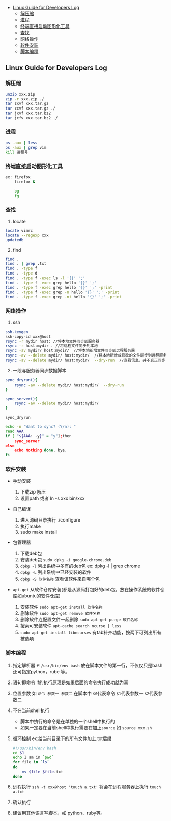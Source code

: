 <!-- MarkdownTOC -->

- [Linux Guide for Developers Log](#linux-guide-for-developers-log)
	- [解压缩](#解压缩)
	- [进程](#进程)
	- [终端直接启动图形化工具](#终端直接启动图形化工具)
	- [查找](#查找)
	- [网络操作](#网络操作)
	- [软件安装](#软件安装)
	- [脚本编程](#脚本编程)

<!-- /MarkdownTOC -->
## Linux Guide for Developers Log
### 解压缩



```sh
unzip xxx.zip
zip -r xxx.zip ./
tar zxvf xxx.tar.gz
tar zcvf xxx.tar.gz ./
tar jxvf xxx.tar.bz2
tar jcfv xxx.tar.bz2 ./
```

### 进程

```sh
ps -aux | less
ps -aux | grep vim
kill 进程号
```

### 终端直接启动图形化工具

```sh
ex: firefox 
	firefox &

	bg
	fg
```

### 查找

1. locate

```sh
locate vimrc
locate --regexp xxx
updatedb
```

2. find

```sh
find .
find . | grep .txt
find . -type f
find . -type d
find . -type f -exec ls -l '{}' ';'
find . -type f -exec grep hello '{}' ';'
find . -type f -exec grep hello '{}' ';' -print
find . -type f -exec grep -n hello '{}' ';' -print
find . -type f -exec grep -ni hello '{}' ';' -print
```

### 网络操作

1. ssh
	
```sh
ssh-keygen
ssh-copy-id xxx@host
rsync -r mydir host: //将本地文件同步到服务器
rsync -r host:mydir . //将远程文件同步到本地
rsync -av mydir/ host:mydir/  //将本地新增文件同步到远程服务器
rsync -av --delete mydir/ host:mydir/  //将本地新增或修改的文件同步到远程服务器
rsync -av --delete mydir/ host:mydir/  --dry-run  //查看信息，并不真正同步
```

2. 一段与服务器同步数据脚本
	
```sh
sync_dryrun(){
	rsync -av --delete mydir/ host:mydir/  --dry-run
}

sync_server(){
	rsync -av --delete mydir/ host:mydir/
}

sync_dryrun

echo -n "Want to sync? (Y/n): "
read AAA
if [ "${AAA: -y}" = "y"];then
	sync_server
else
	echo Nothing done, bye.
fi
```

### 软件安装

- 手动安装
	1. 下载zip 解压  
	2. 设置path 或者 ln -s xxx  bin/xxx
- 自己编译
	1. 进入源码目录执行 ./configure
	2. 执行make
	3. sudo make install
- 包管理器
	1. 下载deb包
	2. 安装deb包 `sudo dpkg -i google-chrome.deb`
	3. `dpkg -l` 列出系统中多有的deb包  ex: dpkg -l | grep chrome
	4. `dpkg -L` 列出系统中已经安装的软件
	5. `dpkg -S 软件名称` 查看该软件来自哪个包
	  
- `apt-get` 从软件仓库安装(都是从源码打包好的deb包，放在操作系统的软件仓库如ubuntu的软件仓库)
	1. 安装软件 `sudo apt-get install 软件名称` 
	2. 删除软件 `sudo apt-get remove 软件名称`
	3. 删除软件连配置文件一起删除 `sudo apt-get purge 软件名称`
	4. 搜索可安装软件 `apt-cache search ncurse | less`
	5. `sudo apt-get install libncurses` 有tab补齐功能，按两下可列出所有被选项
	

### 脚本编程

1. 指定解析器 `#!/usr/bin/env bash` 放在脚本文件的第一行，不仅仅只是bash还可指定python，rube 等。
2. 语句即命令 if的执行原理是如果后面的命令执行成功就为真
3. 位置参数 如 `命令 参数一 参数二` 在脚本中 `$0`代表命令  `$1`代表参数一 `$2`代表参数二
4. 不在当前shell执行 
	* 脚本中执行的命令是在单独的一个shell中执行的
	* 如果一定要在当前shell中执行需要在加上`source` 如 `source xxx.sh`
5. 循环控制 
	ex:给当前目录下的所有文件加上.txt后缀
	```sh
	#!/usr/bin/env bash
	cd $1
	echo I am in `pwd`
	for file in `ls`
	do 
		mv $file $file.txt
	done
	```

6. 远程执行
	`ssh -t xxx@host 'touch a.txt'` 将会在远程服务器上执行 `touch a.txt`
7. 确认执行 
8. 建议用其他语言写脚本，如 python、ruby等。






















